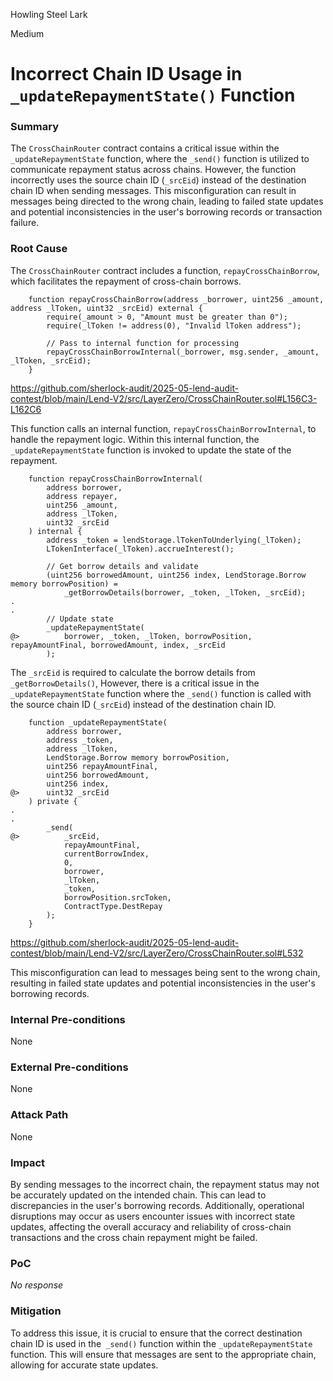 Howling Steel Lark

Medium

# Incorrect Chain ID Usage in `_updateRepaymentState()` Function

### Summary

The `CrossChainRouter` contract contains a critical issue within the `_updateRepaymentState` function, where the `_send()` function is utilized to communicate repayment status across chains. However, the function incorrectly uses the source chain ID (`_srcEid`) instead of the destination chain ID when sending messages. This misconfiguration can result in messages being directed to the wrong chain, leading to failed state updates and potential inconsistencies in the user's borrowing records or transaction failure.



### Root Cause


The `CrossChainRouter` contract includes a function, `repayCrossChainBorrow`, which facilitates the repayment of cross-chain borrows. 

```solidity
    function repayCrossChainBorrow(address _borrower, uint256 _amount, address _lToken, uint32 _srcEid) external {
        require(_amount > 0, "Amount must be greater than 0");
        require(_lToken != address(0), "Invalid lToken address");

        // Pass to internal function for processing
        repayCrossChainBorrowInternal(_borrower, msg.sender, _amount, _lToken, _srcEid);
    }
```
https://github.com/sherlock-audit/2025-05-lend-audit-contest/blob/main/Lend-V2/src/LayerZero/CrossChainRouter.sol#L156C3-L162C6

This function calls an internal function, `repayCrossChainBorrowInternal`, to handle the repayment logic. Within this internal function, the `_updateRepaymentState` function is invoked to update the state of the repayment. 

```solidity
    function repayCrossChainBorrowInternal(
        address borrower,
        address repayer,
        uint256 _amount,
        address _lToken,
        uint32 _srcEid
    ) internal {
        address _token = lendStorage.lTokenToUnderlying(_lToken);
        LTokenInterface(_lToken).accrueInterest();

        // Get borrow details and validate
        (uint256 borrowedAmount, uint256 index, LendStorage.Borrow memory borrowPosition) =
            _getBorrowDetails(borrower, _token, _lToken, _srcEid);
.
.
        // Update state
        _updateRepaymentState(
@>          borrower, _token, _lToken, borrowPosition, repayAmountFinal, borrowedAmount, index, _srcEid
        );
```
The `_srcEid` is required to calculate the borrow details from `_getBorrowDetails()`,   However, there is a critical issue in the `_updateRepaymentState` function where the `_send()` function is called with the source chain ID (`_srcEid`) instead of the destination chain ID. 

```solidity
    function _updateRepaymentState(
        address borrower,
        address _token,
        address _lToken,
        LendStorage.Borrow memory borrowPosition,
        uint256 repayAmountFinal,
        uint256 borrowedAmount,
        uint256 index,
@>      uint32 _srcEid
    ) private {
.
.
        _send(
@>          _srcEid,
            repayAmountFinal,
            currentBorrowIndex,
            0,
            borrower,
            _lToken,
            _token,
            borrowPosition.srcToken,
            ContractType.DestRepay
        );
    }
```
https://github.com/sherlock-audit/2025-05-lend-audit-contest/blob/main/Lend-V2/src/LayerZero/CrossChainRouter.sol#L532

This misconfiguration can lead to messages being sent to the wrong chain, resulting in failed state updates and potential inconsistencies in the user's borrowing records.

### Internal Pre-conditions

None

### External Pre-conditions

None

### Attack Path

None

### Impact

By sending messages to the incorrect chain, the repayment status may not be accurately updated on the intended chain. This can lead to discrepancies in the user's borrowing records. Additionally, operational disruptions may occur as users encounter issues with incorrect state updates, affecting the overall accuracy and reliability of cross-chain transactions and the cross chain repayment might be failed.

### PoC

_No response_

### Mitigation

To address this issue, it is crucial to ensure that the correct destination chain ID is used in the` _send()` function within the `_updateRepaymentState` function. This will ensure that messages are sent to the appropriate chain, allowing for accurate state updates.